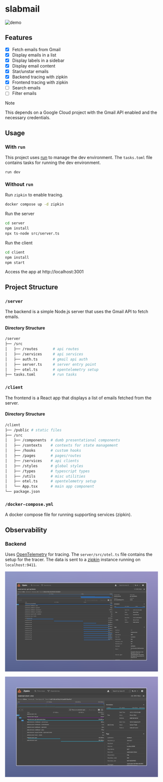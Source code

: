 # slabmail

![demo](images/demo.gif)

## Features
- [x] Fetch emails from Gmail
- [x] Display emails in a list
- [x] Display labels in a sidebar
- [x] Display email content
- [x] Star/unstar emails
- [x] Backend tracing with zipkin
- [x] Frontend tracing with zipkin
- [ ] Search emails
- [ ] Filter emails

> [!NOTE] 
> This depends on a Google Cloud project with the Gmail API enabled and the necessary credentials.

## Usage

### With `run`

This project uses [run](https://github.com/amonks/run) to manage the dev environment. The `tasks.toml` file contains tasks for running the dev environment.

```
run dev
```

### Without `run`

Run `zipkin` to enable tracing.
```bash
docker compose up -d zipkin
```

Run the server
```bash
cd server
npm install
npx ts-node src/server.ts
```

Run the client
```bash
cd client
npm install
npm start
```

Access the app at http://localhost:3001

## Project Structure

### `/server`

The backend is a simple Node.js server that uses the Gmail API to fetch emails.

#### Directory Structure

```bash
/server
├── /src
│   ├── /routes       # api routes
│   ├── /services     # api services
│   ├── auth.ts       # gmail api auth
│   ├── server.ts     # server entry point
│   ├── otel.ts       # opentelemetry setup
├── tasks.toml        # run tasks
```

### `/client`

The frontend is a React app that displays a list of emails fetched from the server.

#### Directory Structure

```bash
/client
├── /public # static files
├── /src
│   ├── /components  # dumb presentational components
│   ├── /contexts    # contexts for state management
│   ├── /hooks       # custom hooks
│   ├── /pages       # pages/routes
│   ├── /services    # api clients
│   ├── /styles      # global styles
│   ├── /types       # typescript types
│   ├── /utils       # misc utilities
│   ├── otel.ts      # opentelemetry setup
│   └── App.tsx      # main app component
└── package.json
```

### `/docker-compose.yml`

A docker compose file for running supporting services (zipkin).

## Observability

### Backend

Uses [OpenTelemetry](https://opentelemetry.io/) for tracing. The `server/src/otel.ts` file contains the setup for the tracer. The data is sent to a [zipkin](https://zipkin.io/) instance running on `localhost:9411`.

![backend tracing](./images/zipkin.jpeg)

![full trace](./images/zipkin2.jpeg)